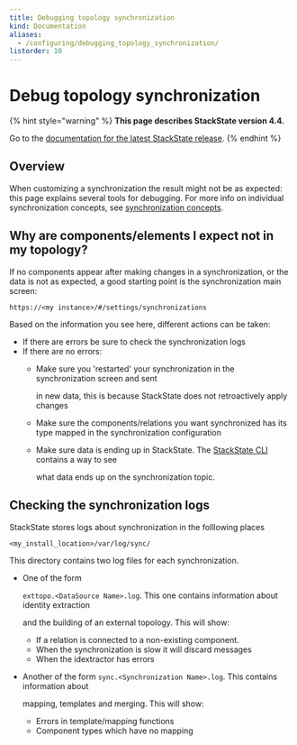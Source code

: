 ```yaml
---
title: Debugging topology synchronization
kind: Documentation
aliases:
  - /configuring/debugging_topology_synchronization/
listorder: 10
---
```


# Debug topology synchronization

{% hint style="warning" %}
**This page describes StackState version 4.4.**

Go to the [documentation for the latest StackState release](https://docs.stackstate.com/configure/topology/debugging_topology_synchronization).
{% endhint %}

## Overview

When customizing a synchronization the result might not be as expected: this page explains several tools for debugging. For more info on individual synchronization concepts, see [synchronization concepts](topology_synchronization.md).

## Why are components/elements I expect not in my topology?

If no components appear after making changes in a synchronization, or the data is not as expected, a good starting point is the synchronization main screen:

`https://<my instance>/#/settings/synchronizations`

Based on the information you see here, different actions can be taken:

* If there are errors be sure to check the synchronization logs
* If there are no errors:
  * Make sure you 'restarted' your synchronization in the synchronization screen and sent

    in new data, this is because StackState does not retroactively apply changes

  * Make sure the components/relations you want synchronized has its type mapped in the synchronization configuration
  * Make sure data is ending up in StackState. The [StackState CLI](../../setup/installation/cli-install.md) contains a way to see

    what data ends up on the synchronization topic.

## Checking the synchronization logs

StackState stores logs about synchronization in the folllowing places

`<my_install_location>/var/log/sync/`

This directory contains two log files for each synchronization.

* One of the form

  `exttopo.<DataSource Name>.log`. This one contains information about identity extraction

  and the building of an external topology. This will show:

  * If a relation is connected to a non-existing component.
  * When the synchronization is slow it will discard messages
  * When the idextractor has errors

* Another of the form `sync.<Synchronization Name>.log`. This contains information about

  mapping, templates and merging. This will show:

  * Errors in template/mapping functions
  * Component types which have no mapping

